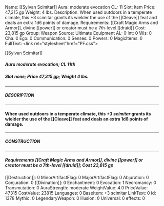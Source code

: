 Name: [[Sylvan Scimitar]]
Aura: moderate evocation
CL: 11
Slot: item
Price: 47,315 gp
Weight: 4 lbs.
Description: When used outdoors in a temperate climate, this +3 scimitar grants its wielder the use of the [[Cleave]] feat and deals an extra 1d6 points of damage.
Requirements: [[Craft Magic Arms and Armor]], divine [[power]] or creator must be a 7th-level [[druid]]
Cost: 23,815 gp
Group: Weapon
Source: Ultimate Equipment
AL: 0
Int: 0
Wis: 0
Cha: 0
Ego: 0
Communication: 0
Senses: 0
Powers: 0
MagicItems: 0
FullText: <link rel="stylesheet"href="PF.css"><div class="heading"><p class="alignleft">[[Sylvan Scimitar]]</p><div style="clear: both;"></div></div><div><h5><b>Aura </b>moderate evocation; <b>CL </b>11th</h5><h5><b>Slot </b>none; <b>Price </b>47,315 gp; <b>Weight </b>4 lbs.</h5></div><hr/><div><h5><b>DESCRIPTION</b></h5></div><hr/><div><h4><p>When used outdoors in a temperate climate, this <i>+3 scimitar</i> grants its wielder the use of the [[Cleave]] feat and deals an extra 1d6 points of damage.</p></h4></div><hr/><div><h5><b>CONSTRUCTION</b></h5></div><hr/><div><h5><b>Requirements </b>[[Craft Magic Arms and Armor]], divine [[power]] or creator must be a 7th-level [[druid]]; <b>Cost </b>23,815 gp</h5></div>
[[Destruction]]: 0
MinorArtifactFlag: 0
MajorArtifactFlag: 0
Abjuration: 0
Conjuration: 0
[[Divination]]: 0
Enchantment: 0
Evocation: 1
Necromancy: 0
Transmutation: 0
AuraStrength: moderate
WeightValue: 4.0
PriceValue: 47315
CostValue: 23815
Languages: 0
BaseItem: +3 scimitar
LinkText: 0
id: 1378
Mythic: 0
LegendaryWeapon: 0
Illusion: 0
Universal: 0
effects: 0
